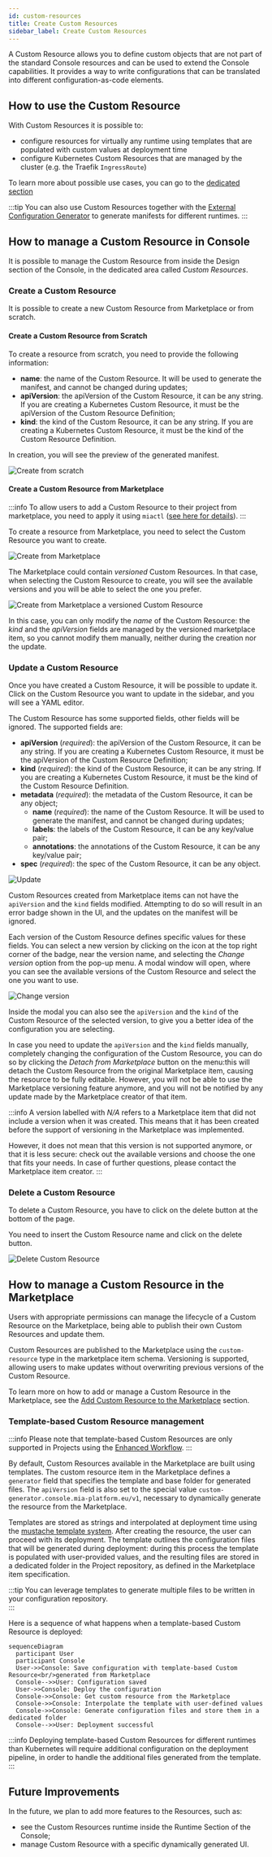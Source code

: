 ```yaml
---
id: custom-resources
title: Create Custom Resources
sidebar_label: Create Custom Resources
---
```


A Custom Resource allows you to define custom objects that are not part of the standard Console resources and can be used to extend the Console capabilities. It provides a way to write configurations that can be translated into different configuration-as-code elements.

## How to use the Custom Resource

With Custom Resources it is possible to:

- configure resources for virtually any runtime using templates that are populated with custom values at deployment time
- configure Kubernetes Custom Resources that are managed by the cluster (e.g. the Traefik `IngressRoute`)

To learn more about possible use cases, you can go to the [dedicated section](/console/design-your-projects/custom-resources/use-cases.md)

:::tip
You can also use Custom Resources together with the [External Configuration Generator](/console/company-configuration/providers/extensions/orchestrator-generator/overview.mdx) to generate manifests for different runtimes.
:::

## How to manage a Custom Resource in Console

It is possible to manage the Custom Resource from inside the Design section of the Console, in the dedicated area called *Custom Resources*.

### Create a Custom Resource

It is possible to create a new Custom Resource from Marketplace or from scratch.

#### Create a Custom Resource from Scratch

To create a resource from scratch, you need to provide the following information:

- **name**: the name of the Custom Resource. It will be used to generate the manifest, and cannot be changed during updates;
- **apiVersion**: the apiVersion of the Custom Resource, it can be any string. If you are creating a Kubernetes Custom Resource, it must be the apiVersion of the Custom Resource Definition;
- **kind**: the kind of the Custom Resource, it can be any string. If you are creating a Kubernetes Custom Resource, it must be the kind of the Custom Resource Definition.

In creation, you will see the preview of the generated manifest.

![Create from scratch](./img/create-from-scratch.png)

#### Create a Custom Resource from Marketplace

:::info
To allow users to add a Custom Resource to their project from marketplace, you need to apply it using `miactl` ([see here for details](/marketplace/add_to_marketplace/add_item_by_type/add_custom_resource.md)).
:::

To create a resource from Marketplace, you need to select the Custom Resource you want to create.

![Create from Marketplace](./img/create-from-marketplace.png)

The Marketplace could contain *versioned* Custom Resources. In that case, when selecting the Custom Resource to create, you will see the available versions and you will be able to select the one you prefer.

![Create from Marketplace a versioned Custom Resource](./img/create-from-marketplace-versioned.png)

In this case, you can only modify the *name* of the Custom Resource: the *kind* and the *apiVersion* fields are managed by the versioned marketplace item, so you cannot modify them manually, neither during the creation nor the update.

### Update a Custom Resource

Once you have created a Custom Resource, it will be possible to update it. Click on the Custom Resource you want to update in the sidebar, and you will see a YAML editor.

The Custom Resource has some supported fields, other fields will be ignored. The supported fields are:

- **apiVersion** (*required*): the apiVersion of the Custom Resource, it can be any string. If you are creating a Kubernetes Custom Resource, it must be the apiVersion of the Custom Resource Definition;
- **kind** (*required*): the kind of the Custom Resource, it can be any string. If you are creating a Kubernetes Custom Resource, it must be the kind of the Custom Resource Definition.
- **metadata** (*required*): the metadata of the Custom Resource, it can be any object;
  - **name** (*required*): the name of the Custom Resource. It will be used to generate the manifest, and cannot be changed during updates;
  - **labels**: the labels of the Custom Resource, it can be any key/value pair;
  - **annotations**: the annotations of the Custom Resource, it can be any key/value pair;
- **spec** (*required*): the spec of the Custom Resource, it can be any object.

![Update](./img/update-gateway-custom-resource.png)

Custom Resources created from Marketplace items can not have the `apiVersion` and the `kind` fields modified. Attempting to do so will result in an error badge shown in the UI, and the updates on the manifest will be ignored.

Each version of the Custom Resource defines specific values for these fields.
You can select a new version by clicking on the icon at the top right corner of the badge, near the version name, and selecting the *Change version* option from the pop-up menu.
A modal window will open, where you can see the available versions of the Custom Resource and select the one you want to use.

![Change version](./img/change-custom-resource-version.png)

Inside the modal you can also see the `apiVersion` and the `kind` of the Custom Resource of the selected version, to give you a better idea of the configuration you are selecting.

In case you need to update the `apiVersion` and the `kind` fields manually, completely changing the configuration of the Custom Resource, you can do so by clicking the *Detach from Marketplace* button on the menu:this will detach the Custom Resource from the original Marketplace item, causing the resource to be fully editable.
However, you will not be able to use the Marketplace versioning feature anymore, and you will not be notified by any update made by the Marketplace creator of that item.

:::info
A version labelled with *N/A* refers to a Marketplace item that did not include a version when it was created.
This means that it has been created before the support of versioning in the Marketplace was implemented.

However, it does not mean that this version is not supported anymore, or that it is less secure: check out the available versions and choose the one that fits your needs. In case of further questions, please contact the Marketplace item creator.
:::

### Delete a Custom Resource

To delete a Custom Resource, you have to click on the delete button at the bottom of the page.

You need to insert the Custom Resource name and click on the delete button.

![Delete Custom Resource](./img/delete.png)

## How to manage a Custom Resource in the Marketplace

Users with appropriate permissions can manage the lifecycle of a Custom Resource on the Marketplace, being able to publish their own Custom Resources and update them.

Custom Resources are published to the Marketplace using the `custom-resource` type in the marketplace item schema. Versioning is supported, allowing users to make updates without overwriting previous versions of the Custom Resource.

To learn more on how to add or manage a Custom Resource in the Marketplace, see the [Add Custom Resource to the Marketplace](/marketplace/add_to_marketplace/add_item_by_type/add_custom_resource.md) section.

### Template-based Custom Resource management

:::info
Please note that template-based Custom Resources are only supported in Projects using the [Enhanced Workflow](/development_suite/set-up-infrastructure/overview.md).
:::

By default, Custom Resources available in the Marketplace are built using templates. The custom resource item in the Marketplace defines a `generator` field that specifies the template and base folder for generated files. The `apiVersion` field is also set to the special value `custom-generator.console.mia-platform.eu/v1`, necessary to dynamically generate the resource from the Marketplace.

Templates are stored as strings and interpolated at deployment time using the [mustache template system](https://mustache.github.io/). After creating the resource, the user can proceed with its deployment. The template outlines the configuration files that will be generated during deployment: during this process the template is populated with user-provided values, and the resulting files are stored in a dedicated folder in the Project repository, as defined in the Marketplace item specification.

:::tip
You can leverage templates to generate multiple files to be written in your configuration repository.\
:::

Here is a sequence of what happens when a template-based Custom Resource is deployed:

```mermaid
sequenceDiagram
  participant User
  participant Console
  User->>Console: Save configuration with template-based Custom Resource<br/>generated from Marketplace
  Console-->>User: Configuration saved
  User->>Console: Deploy the configuration
  Console->>Console: Get custom resource from the Marketplace
  Console->>Console: Interpolate the template with user-defined values
  Console->>Console: Generate configuration files and store them in a dedicated folder
  Console-->>User: Deployment successful
```

:::info
Deploying template-based Custom Resources for different runtimes than Kubernetes will require additional configuration on the deployment pipeline, in order to handle the additional files generated from the template.
:::

## Future Improvements

In the future, we plan to add more features to the Resources, such as:

- see the Custom Resources runtime inside the Runtime Section of the Console;
- manage Custom Resource with a specific dynamically generated UI.
